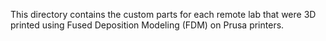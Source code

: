 This directory contains the custom parts for each remote lab that were 3D printed using Fused Deposition Modeling (FDM) on Prusa printers.
